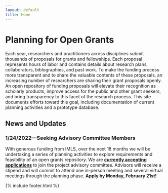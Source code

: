 ```yaml
---
layout: default
title: Home
---
```


<h1>Planning for Open Grants</h1>

Each year, researchers and practitioners across disciplines submit thousands of proposals for grants and fellowships. Each proposal represents hours of labor and contains details about research plans, collaborators, biblographies, and past work. To make the funding process more transparent and to share the valuable contents of these proposals, an increasing number of researchers are sharing their grant proposals openly. An open repository of funding proposals will elevate their recognition as scholarly products, improve access for the public and other grant seekers, and bring transparency to this facet of the research process. This site documents efforts toward this goal, including documentation of current planning activities and a prototype database.


<h2>News and Updates</h2>
<h3>1/24/2022—Seeking Advisory Committee Members</h3>
With generous funding from IMLS, over the next 18 months we will be undertaking a series of planning activities to explore requirements and feasibility of an open grants repository. We are <b><a href="/call-for-participation.html">currently accepting applications</a></b> to join the project advisory committee. Advisors will receive a stipend and will commit to attend one in-person meeting and several virtual meetings through the planning phase. <b>Apply by Monday, February 21st!</b>



{% include footer.html %}

